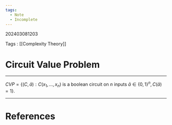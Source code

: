 ```yaml
---
tags:
  - Note
  - Incomplete
---
```

202403081203

Tags : [[Complexity Theory]]
# Circuit Value Problem
---
$CVP=\{ (C,\bar{a}):C(x_{1},\dots,x_{n})\text{ is a boolean circuit on }n\text{ inputs }\bar{a}\in\{ 0,1 \}^{n}, C(\bar{a})=1 \}$.



---
# References
